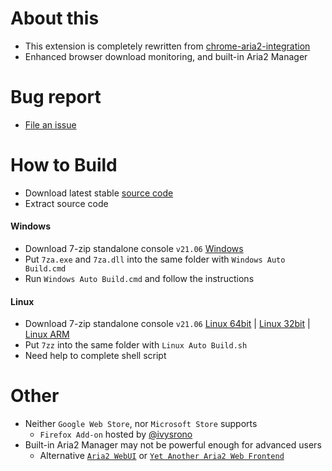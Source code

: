 # About this

- This extension is completely rewritten from [chrome-aria2-integration](https://github.com/robbielj/chrome-aria2-integration)
- Enhanced browser download monitoring, and built-in Aria2 Manager

# Bug report

- [File an issue](https://github.com/jc3213/download_with_aria2-archived/issues/new/choose)

# How to Build

- Download latest stable [source code](https://github.com/jc3213/download_with_aria2/releases/latest)
- Extract source code

#### Windows
- Download 7-zip standalone console `v21.06` [Windows](https://www.7-zip.org/a/7z2106-extra.7z)
- Put `7za.exe` and `7za.dll` into the same folder with `Windows Auto Build.cmd`
- Run `Windows Auto Build.cmd` and follow the instructions

#### Linux
- Download 7-zip standalone console `v21.06` [Linux 64bit](https://www.7-zip.org/a/7z2106-linux-x64.tar.xz) | [Linux 32bit](https://www.7-zip.org/a/7z2106-linux-x86.tar.xz) | [Linux ARM](https://www.7-zip.org/a/7z2106-linux-arm64.tar.xz)
- Put `7zz` into the same folder with `Linux Auto Build.sh`
- Need help to complete shell script

# Other

- Neither `Google Web Store`, nor `Microsoft Store` supports
    - `Firefox Add-on` hosted by [@ivysrono](https://addons.mozilla.org/firefox/addon/download-with-aria2/)
- Built-in Aria2 Manager may not be powerful enough for advanced users
    - Alternative [`Aria2 WebUI`](https://ziahamza.github.io/webui-aria2/) or [`Yet Another Aria2 Web Frontend`](http://binux.github.io/yaaw/demo/)
